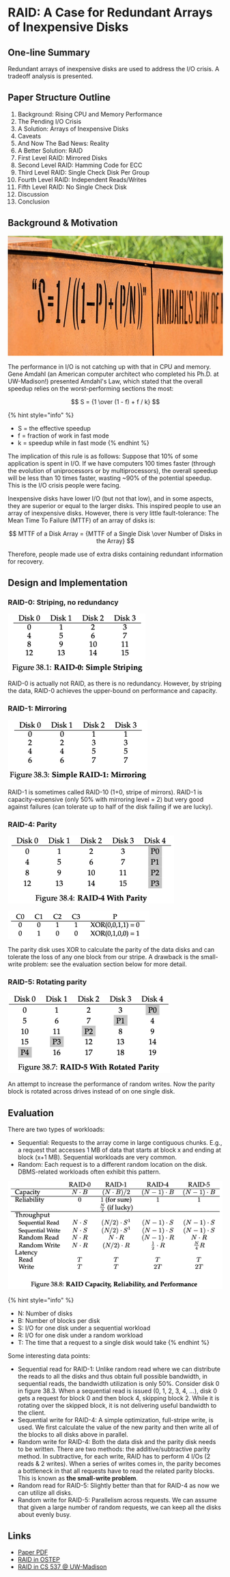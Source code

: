 # RAID: A Case for Redundant Arrays of Inexpensive Disks

## One-line Summary

Redundant arrays of inexpensive disks are used to address the I/O crisis. A tradeoff analysis is presented.

## Paper Structure Outline

1. Background: Rising CPU and Memory Performance
2. The Pending I/O Crisis
3. A Solution: Arrays of Inexpensive Disks
4. Caveats
5. And Now The Bad News: Reality
6. A Better Solution: RAID
7. First Level RAID: Mirrored Disks
8. Second Level RAID: Hamming Code for ECC
9. Third Level RAID: Single Check Disk Per Group
10. Fourth Level RAID: Independent Reads/Writes
11. Fifth Level RAID: No Single Check Disk
12. Discussion
13. Conclusion

## Background & Motivation

![Amdahl&apos;s Law in the UW-Madison Alumni Park. Photo by Jeff Miller from OnWisconsin \(https://onwisconsin.uwalumni.com/features/6-surreptitious-science-lessons-in-alumni-park/\).](../../.gitbook/assets/amdahlslaw-900x500-c-default.jpg)

The performance in I/O is not catching up with that in CPU and memory. Gene Amdahl \(an American computer architect who completed his Ph.D. at UW-Madison!\) presented Amdahl's Law, which stated that the overall speedup relies on the worst-performing sections the most:

$$
S = {1 \over (1 - f) + f / k}
$$

{% hint style="info" %}
* S = the effective speedup
* f = fraction of work in fast mode
* k = speedup while in fast mode
{% endhint %}

The implication of this rule is as follows: Suppose that 10% of some application is spent in I/O. If we have computers 100 times faster \(through the evolution of uniprocessors or by multiprocessors\), the overall speedup will be less than 10 times faster, wasting ~90% of the potential speedup. This is the I/O crisis people were facing.

Inexpensive disks have lower I/O \(but not that low\), and in some aspects, they are superior or equal to the larger disks. This inspired people to use an array of inexpensive disks. However, there is very little fault-tolerance: The Mean Time To Failure \(MTTF\) of an array of disks is:

$$
MTTF of a Disk Array = {MTTF of a Single Disk \over Number of Disks in the Array}
$$

Therefore, people made use of extra disks containing redundant information for recovery.

## Design and Implementation

### RAID-0: Striping, no redundancy

![Chunk size = 1 block. This can be changed to more blocks.](../../.gitbook/assets/screen-shot-2020-12-27-at-12.53.42-pm.png)

RAID-0 is actually not RAID, as there is no redundancy. However, by striping the data, RAID-0 achieves the upper-bound on performance and capacity.

### RAID-1: Mirroring

![](../../.gitbook/assets/screen-shot-2020-12-27-at-12.54.16-pm.png)

RAID-1 is sometimes called RAID-10 \(1+0, stripe of mirrors\). RAID-1 is capacity-expensive \(only 50% with mirroring level = 2\) but very good against failures \(can tolerate up to half of the disk failing if we are lucky\).

### RAID-4: Parity

![](../../.gitbook/assets/screen-shot-2020-12-27-at-12.54.32-pm.png)

![The XOR parity function](../../.gitbook/assets/screen-shot-2020-12-27-at-1.04.23-pm.png)

The parity disk uses XOR to calculate the parity of the data disks and can tolerate the loss of any one block from our stripe. A drawback is the small-write problem: see the evaluation section below for more detail.

### RAID-5: Rotating parity

![](../../.gitbook/assets/screen-shot-2020-12-27-at-12.54.48-pm.png)

An attempt to increase the performance of random writes. Now the parity block is rotated across drives instead of on one single disk.

## Evaluation

There are two types of workloads:

* Sequential: Requests to the array come in large contiguous chunks. E.g., a request that accesses 1 MB of data that starts at block x and ending at block \(x+1 MB\). Sequential workloads are very common.
* Random: Each request is to a different random location on the disk. DBMS-related workloads often exhibit this pattern.

![](../../.gitbook/assets/screen-shot-2020-12-27-at-12.55.02-pm.png)

{% hint style="info" %}
* N: Number of disks
* B: Number of blocks per disk
* S: I/O for one disk under a sequential workload
* R: I/O for one disk under a random workload
* T: The time that a request to a single disk would take
{% endhint %}

Some interesting data points:

* Sequential read for RAID-1: Unlike random read where we can distribute the reads to all the disks and thus obtain full possible bandwidth, in sequential reads, the bandwidth utilization is only 50%. Consider disk 0 in figure 38.3. When a sequential read is issued \(0, 1, 2, 3, 4, ...\), disk 0 gets a request for block 0 and then block 4, skipping block 2. While it is rotating over the skipped block, it is not delivering useful bandwidth to the client.
* Sequential write for RAID-4: A simple optimization, full-stripe write, is used. We first calculate the value of the new parity and then write all of the blocks to all disks above in parallel.
* Random write for RAID-4: Both the data disk and the parity disk needs to be written. There are two methods: the additive/subtractive parity method. In subtractive, for each write, RAID has to perform 4 I/Os \(2 reads & 2 writes\). When a series of writes comes in, the parity becomes a bottleneck in that all requests have to read the related parity blocks. This is known as **the small-write problem**.
* Random read for RAID-5: Slightly better than that for RAID-4 as now we can utilize all disks.
* Random write for RAID-5: Parallelism across requests. We can assume that given a large number of random requests, we can keep all the disks about evenly busy.

## Links

* [Paper PDF](http://web.mit.edu/6.033/2015/wwwdocs/papers/Patterson88.pdf)
* [RAID in OSTEP](http://pages.cs.wisc.edu/~remzi/OSTEP/file-raid.pdf)
* [RAID in CS 537 @ UW-Madison](http://pages.cs.wisc.edu/~shivaram/cs537-sp20-notes/raid/cs537-raid-notes.pdf)

